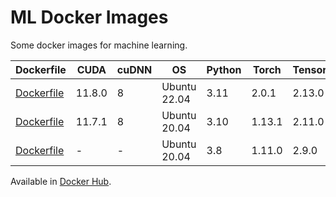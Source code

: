 # ML Docker Images

Some docker images for machine learning.

| Dockerfile | CUDA | cuDNN | OS | Python | Torch | Tensorflow | Extras | Size |
|-|-|-|-|-|-|-|-|-|
|[Dockerfile](cuda11.8_cudnn8_ubuntu22.04_python3.11_torch2.0.1_tensorflow_2.13.0)|11.8.0|8|Ubuntu 22.04|3.11|2.0.1|2.13.0|-|11.53 GB|
|[Dockerfile](cuda11.7_cudnn8_ubuntu20.04_python3.10_torch1.13.1_tensorflow2.11.0_detectron2)|11.7.1|8|Ubuntu 20.04|3.10|1.13.1|2.11.0|Detectron2|9.53 GB|
|[Dockerfile](ubuntu20.04_python3.8_torch1.11.0_tensorflow2.9.0_detectron2)|-|-|Ubuntu 20.04|3.8|1.11.0|2.9.0|Detectron2||

Available in [Docker Hub](https://hub.docker.com/r/egracia/ml/tags).